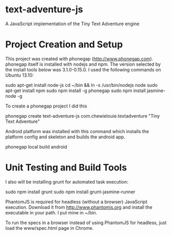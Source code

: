 text-adventure-js
=================

A JavaScript implementation of the Tiny Text Adventure engine

Project Creation and Setup
==========================

This project was created with phonegap (http://www.phonegap.com). phonegap itself is installed with nodejs and npm. The version selected by the install tools below was 3.1.0-0.15.0. I used the following commands on Ubuntu 13.10:

sudo apt-get install node-js
cd ~/bin && ln -s /usr/bin/nodejs node
sudo apt-get install npm
sudo npm install -g phonegap
sudo npm install jasmine-node -g

To create a phonegap project I did this

 phonegap create text-adventure-js com.chewielouie.textadventure "Tiny Text Adventure"

Android platform was installed with this command which installs the platform config and skeleton and builds the android app.

 phonegap local build android

Unit Testing and Build Tools
============================

I also will be installing grunt for automated task execution:

 sudo npm install grunt
 sudo npm install grunt-jasmine-runner

PhantomJS is required for headless (without a browser) JavaScript execution. Download it from http://www.phantomjs.org and install the executable in your path. I put mine in ~/bin.

To run the specs in a browser instead of using PhantomJS for headless, just load the www/spec.html page in Chrome.


